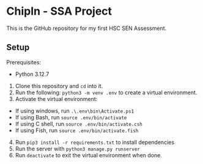 # ChipIn - SSA Project
This is the GitHub repository for my first HSC SEN Assessment.

## Setup

Prerequisites:
* Python 3.12.7

1. Clone this repository and `cd` into it.
2. Run the following: `python3 -m venv .env` to create a virtual environment.
3. Activate the virtual environment:
  - If using windows, run `.\.env\bin\Activate.ps1`
  - If using Bash, run `source .env/bin/activate`
  - If using C shell, run `source .env/bin/activate.csh`
  - If using Fish, run `source .env/bin/activate.fish`
4. Run `pip3 install -r requirements.txt` to install dependencies
5. Run the server with `python3 manage.py runserver`
6. Run `deactivate` to exit the virtual environment when done.
